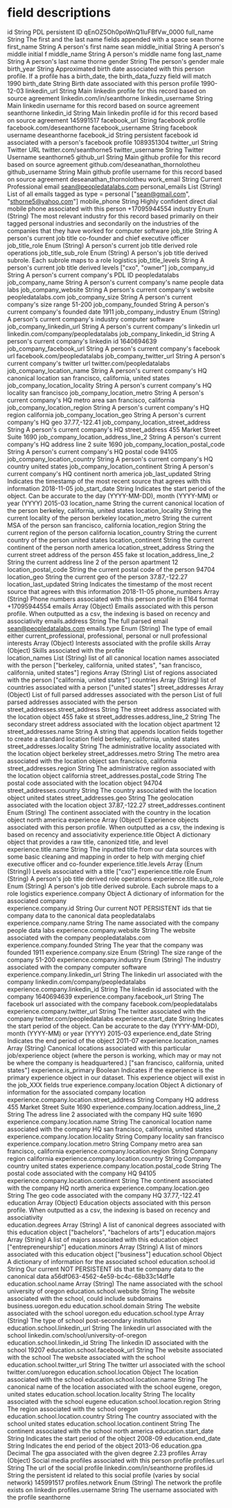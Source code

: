 # field descriptions

id  String  PDL persistent ID qEnOZ5Oh0poWnQ1luFBfVw_0000
full_name String  The first and the last name fields appended with a space  sean thorne
first_name  String  A person's first name sean
middle_initial  String  A person's middle initial f
middle_name String  A person's middle name  fong
last_name String  A person's last name  thorne
gender  String  The person's gender male
birth_year  String  Approximated birth date associated with this person profile. If a profile has a birth_date, the birth_data_fuzzy field will match 1990
birth_date  String  Birth date associated with this person profile  1990-12-03
linkedin_url  String  Main linkedin profile for this record based on source agreement linkedin.com/in/seanthorne
linkedin_username String  Main linkedin username for this record based on source agreement  seanthorne
linkedin_id String  Main linkedin profile id for this record based on source agreement  145991517
facebook_url  String  facebook profile  facebook.com/deseanthorne
facebook_username String  facebook username deseanthorne
facebook_id String  persistent facebook id associated with a person's facebook profile  1089351304
twitter_url String  Twitter URL twitter.com/seanthorne5
twitter_username  String  Twitter Username  seanthorne5
github_url  String  Main github profile for this record based on source agreement github.com/deseanathan_thornolotheu
github_username String  Main github profile username for this record based on source agreement  deseanathan_thornolotheu
work_email  String  Current Professional email  sean@peopledatalabs.com
personal_emails List (String) List of all emails tagged as type = personal  ["sean@gmail.com", "sthorne5@yahoo.com"]
mobile_phone  String  Highly confident direct dial mobile phone associated with this person +17095944554
industry  Enum (String) The most relevant industry for this record based primarily on their tagged personal industries and secondarily on the industries of the companies that they have worked for computer software
job_title String  A person's current job title  co-founder and chief executive officer
job_title_role  Enum (String) A person's current job title derived role operations
job_title_sub_role  Enum (String) A person's job title derived subrole. Each subrole maps to a role logistics
job_title_levels  String  A person's current job title derived levels ["cxo", "owner"]
job_company_id  String  A person's current company's PDL ID peopledatalabs
job_company_name  String  A person's current company's name people data labs
job_company_website String  A person's current company's website  peopledatalabs.com
job_company_size  String  A person's current company's size range 51-200
job_company_founded String  A person's current company's founded date 1911
job_company_industry  Enum (String) A person's current company's industry computer software
job_company_linkedin_url  String  A person's current company's linkedin url linkedin.com/company/peopledatalabs
job_company_linkedin_id String  A person's current company's linkedin id  1640694639
job_company_facebook_url  String  A person's current company's facebook url facebook.com/peopledatalabs
job_company_twitter_url String  A person's current company's twitter url  twitter.com/peopledatalabs
job_company_location_name String  A person's current company's HQ canonical location  san francisco, california, united states
job_company_location_locality String  A person's current company's HQ locality  san francisco
job_company_location_metro  String  A person's current company's HQ metro area  san francisco, california
job_company_location_region String  A person's current company's HQ region  california
job_company_location_geo  String  A person's current company's HQ geo 37.77,-122.41
job_company_location_street_address String  A person's current company's HQ street_address  455 Market Street Suite 1690
job_company_location_address_line_2 String  A person's current company's HQ address line 2  suite 1690
job_company_location_postal_code  String  A person's current company's HQ postal code 94105
job_company_location_country  String  A person's current company's HQ country united states
job_company_location_continent  String  A person's current company's HQ continent north america
job_last_updated  String  Indicates the timestamp of the most recent source that agrees with this information 2018-11-05
job_start_date  String  Indicates the start period of the object. Can be accurate to the day (YYYY-MM-DD), month (YYYY-MM) or year (YYYY) 2015-03
location_name String  the current canonical location of the person  berkeley, california, united states
location_locality String  the current locality of the person  berkeley
location_metro  String  the current MSA of the person san francisco, california
location_region String  the current region of the person  california
location_country  String  the current country of the person united states
location_continent  String  the current continent of the person north america
location_street_address String  the current street address of the person  455 fake st
location_address_line_2 String  the current address line 2 of the person  apartment 12
location_postal_code  String  the current postal code of the person 94704
location_geo  String  the current geo of the person 37.87,-122.27
location_last_updated String  Indicates the timestamp of the most recent source that agrees with this information 2018-11-05
phone_numbers Array (String)  Phone numbers associated with this person profile in E164 format  +17095944554
emails  Array (Object)  Emails associated with this person profile. When outputted as a csv, the indexing is based on recency and associativity 
emails.address  String  The full parsed email sean@peopledatalabs.com
emails.type Enum (String) The type of email either current_professional, professional, personal or null professional
interests Array (Object)  Interests associated with the profile 
skills  Array (Object)  Skills associated with the profile  
location_names  List (String) list of all canonical location names associated with the person ["berkeley, california, united states", "san francisco, california, united states"]
regions Array (String)  List of regions associated with the person  ["california, united states"]
countries Array (String)  list of countries associated with a person  ["united states"]
street_addresses  Array (Object)  List of full parsed addresses associated with the person  List of full parsed addresses associated with the person
street_addresses.street_address String  The street address associated with the location object  455 fake st
street_addresses.address_line_2 String  The secondary street address associated with the location object  apartment 12
street_addresses.name String  A string that appends location fields together to create a standard location field  berkeley, california, united states
street_addresses.locality String  The administrative locality associated with the location object berkeley
street_addresses.metro  String  The metro area associated with the location object  san francisco, california
street_addresses.region String  The administrative region associated with the location object california
street_addresses.postal_code  String  The postal code associated with the location object 94704
street_addresses.country  String  The country associated with the location object united states
street_addresses.geo  String  The geolocation associated with the location object 37.87,-122.27
street_addresses.continent  Enum (String) The continent associated with the country in the location object  north america
experience  Array (Object)  Experience objects associated with this person profile. When outputted as a csv, the indexing is based on recency and associativity 
experience.title  Object  A dictionary object that provides a raw title, canonized title, and level 
experience.title.name String  The inputted title from our data sources with some basic cleaning and mapping in order to help with merging chief executive officer and co-founder
experience.title.levels Array (Enum (String)) Levels associated with a title  ["cxo"]
experience.title.role Enum (String) A person's job title derived role operations
experience.title.sub_role Enum (String) A person's job title derived subrole. Each subrole maps to a role logistics
experience.company  Object  A dictionary of information for the associated company  
experience.company.id String  Our current NOT PERSISTENT ids that tie company data to the canonical data  peopledatalabs
experience.company.name String  The name associated with the company  people data labs
experience.company.website  String  The website associated with the company peopledatalabs.com
experience.company.founded  String  The year that the company was founded 1911
experience.company.size Enum (String) The size range of the company 51-200
experience.company.industry Enum (String) The industry associated with the company  computer software
experience.company.linkedin_url String  The linkedin url associated with the company  linkedin.com/company/peopledatalabs
experience.company.linkedin_id  String  The linkedin id associated with the company 1640694639
experience.company.facebook_url String  The facebook url associated with the company  facebook.com/peopledatalabs
experience.company.twitter_url  String  The twitter associated with the company twitter.com/peopledatalabs
experience.start_date String  Indicates the start period of the object. Can be accurate to the day (YYYY-MM-DD), month (YYYY-MM) or year (YYYY) 2015-03
experience.end_date String  Indicates the end period of the object  2011-07
experience.location_names Array (String)  Canonical locations associated with this particular job/experience object (where the person is working, which may or may not be where the company is headquartered.)  ["san francisco, california, united states"]
experience.is_primary Boolean Indicates if the experience is the primary experience object in our dataset. This experience object will exist in the job_XXX fields  true
experience.company.location Object  A dictionary of information for the associated company location 
experience.company.location.street_address  String  Company HQ address  455 Market Street Suite 1690
experience.company.location.address_line_2  String  The adress line 2 associated with the company HQ  suite 1690
experience.company.location.name  String  The canonical location name associated with the company HQ  san francisco, california, united states
experience.company.location.locality  String  Company locality  san francisco
experience.company.location.metro String  Company metro area  san francisco, california
experience.company.location.region  String  Company region  california
experience.company.location.country String  Company country united states
experience.company.location.postal_code String  The postal code associated with the company HQ  94105
experience.company.location.continent String  The continent associated with the company HQ  north america
experience.company.location.geo String  The geo code associated with the company HQ 37.77,-122.41
education Array (Object)  Education objects associated with this person profile. When outputted as a csv, the indexing is based on recency and associativity  
education.degrees Array (String)  A list of canonical degrees associated with this education object ["bachelors", "bachelors of arts"]
education.majors  Array (String)  A list of majors associated with this education object  ["entrepreneurship"]
education.minors  Array (String)  A list of minors associated with this education object  ["business"]
education.school  Object  A dictionary of information for the associated school 
education.school.id String  Our current NOT PERSISTENT ids that tie company data to the canonical data  a56df063-4562-4e59-bc4c-68b33c14df1e
education.school.name Array (String)  The name associated with the school university of oregon
education.school.website  String  The website associated with the school, could include subdomains  business.uoregon.edu
education.school.domain String  The website associated with the school  uoregon.edu
education.school.type Array (String)  The type of school  post-secondary institution
education.school.linkedin_url String  The linkedin url associated with the school linkedin.com/school/university-of-oregon
education.school.linkedin_id  String  The linkedin ID associated with the school  19207
education.school.facebook_url String  The website associated with the school  The website associated with the school
education.school.twitter_url  String  The twitter url associated with the school  twitter.com/uoregon
education.school.location Object  The location associated with the school 
education.school.location.name  String  The canonical name of the location associated with the school eugene, oregon, united states
education.school.location.locality  String  The locality associated with the school eugene
education.school.location.region  String  The region associated with the school oregon
education.school.location.country String  The country associated with the school  united states
education.school.location.continent String  The continent associated with the school  north america
education.start_date  String  Indicates the start period of the object  2008-09
education.end_date  String  Indicates the end period of the object  2013-06
education.gpa Decimal The gpa associated with the given degree  2.23
profiles  Array (Object)  Social media profiles associated with this person profile 
profiles.url  String  The url of the social profile linkedin.com/in/seanthorne
profiles.id String  the persistent id related to this social profile (varies by social network) 145991517
profiles.network  Enum (String) The network the profile exists on linkedin
profiles.username String  The username associated with the profile  seanthorne
